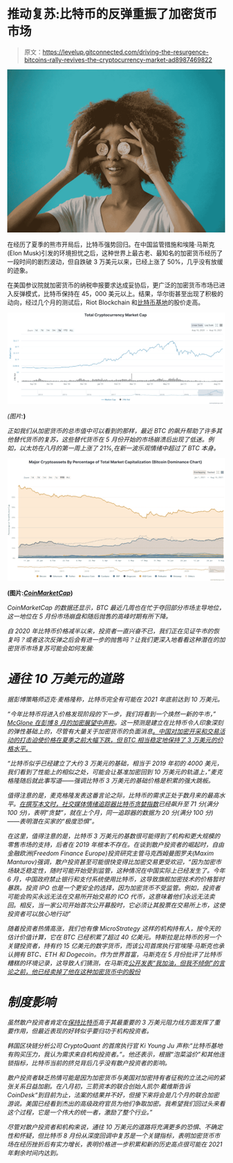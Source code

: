 # 推动复苏:比特币的反弹重振了加密货币市场

> 原文：<https://levelup.gitconnected.com/driving-the-resurgence-bitcoins-rally-revives-the-cryptocurrency-market-ad8987469822>

![](img/006905225d89466ccaddd0780219da98.png)

在经历了夏季的熊市开局后，比特币强势回归。在中国监管措施和埃隆·马斯克(Elon Musk)引发的环境担忧之后，这种世界上最古老、最知名的加密货币经历了一段时间的剧烈波动，但自跌破 3 万美元以来，已经上涨了 50%，几乎没有放缓的迹象。

在美国参议院就加密货币的纳税申报要求达成妥协后，更广泛的加密货币市场已进入反弹模式，比特币保持在 45，000 美元以上。结果，华尔街甚至出现了积极的动向，经过几个月的测试后，Riot Blockchain 和[比特币基地](https://en.freedom24.com/ideas/10418-coinbase-investidea)的股价走高。

![](img/86bd4a2aa0228f893ab26820b9f68e6e.png)

*(图片:*[](https://coinmarketcap.com/charts/)**)**

*正如我们从加密货币的总市值中可以看到的那样，最近 BTC 的飙升帮助了许多其他替代货币的复苏，这些替代货币在 5 月份开始的市场崩溃后出现了低迷。例如，以太坊在八月的第一周上涨了 21%,在新一波乐观情绪中超过了 BTC 本身。*

*![](img/54478b7eb55e8f045bc3d208645f3d64.png)*

**(图片:*[*CoinMarketCap*](https://coinmarketcap.com/charts/)*)**

*CoinMarketCap 的数据还显示，BTC 最近几周也在忙于夺回部分市场主导地位，这一地位在 5 月份市场崩盘和随后抛售的高峰时期有所下降。*

*自 2020 年比特币价格减半以来，投资者一直兴奋不已，我们正在见证牛市的恢复吗？或者这次反弹之后会有进一步的抛售吗？让我们更深入地看看这种潜在的加密货币市场复苏可能会如何发展:*

# *通往 10 万美元的道路*

*据彭博策略师迈克·麦格隆称，比特币完全有可能在 2021 年底前达到 10 万美元。*

*“今年比特币将进入价格发现阶段的下一步，我们将看到一个焕然一新的牛市，” [McGlone 在彭博 8 月的加密展望中声称](https://www.investing.com/news/cryptocurrency-news/bitcoin-primed-for-a-100k-run-bloombergs-senior-strategist-says-2584166)。这一预测是建立在比特币令人印象深刻的弹性基础上的，尽管有大量关于加密货币的负面消息[。中国对加密开采和交易活动的打击迫使价格在夏季之前大幅下跌，但 BTC 相当稳定地保持了 3 万美元的价格水平。](/what-would-a-ripple-ipo-mean-for-the-world-of-cryptocurrencies-eb50b9c0c4bf)*

*“比特币似乎已经建立了大约 3 万美元的基础，相当于 2019 年初的 4000 美元，我们看到了性能上的相似之处，可能会让基准加密回到 10 万美元的轨道上，”麦克格隆随后就此事写道——强调比特币 3 万美元的基础价格是积累的强大跳板。*

*值得注意的是，麦克格隆发表这番言论之际，比特币的需求正处于数月来的最高水平。[在撰写本文时，社交媒体情绪追踪器比特币贪婪指数](https://alternative.me/crypto/fear-and-greed-index/)已经飙升至 71 分(满分 100 分)，表明“贪婪”，就在上个月，同一追踪器的数据为 20 分(满分 100 分)——表明潜在买家的“极度恐惧”。*

*在这里，值得注意的是，比特币 3 万美元的基数很可能得到了机构和更大规模的零售市场的支持，后者在 2019 年根本不存在。在谈到散户投资者的崛起时，自由金融欧洲(Freedom Finance Europe)投资研究主管马克西姆曼图罗夫(Maxim Manturov)强调，散户投资甚至可能很快变得比加密交易更受欢迎，“因为加密市场缺乏稳定性，随时可能开始受到监管，这种情况在中国实际上已经发生了。今年 6 月，中国政府禁止银行和支付系统使用比特币，这导致旗舰加密技术的价格暂时暴跌。投资 IPO 也是一个更安全的选择，因为加密货币不受监管。例如，投资者可能会购买永远无法在交易所开始交易的 ICO 代币，这意味着他们永远无法卖回。相反，当一家公司开始首次公开募股时，它必须让其股票在交易所上市，这使投资者可以放心地行动”*

*随着投资者热情高涨，我们也有像 MicroStrategy 这样的机构持有人，按今天的估计价值计算，它在 BTC 已经积累了超过 40 亿美元。特斯拉是比特币的另一个关键投资者，持有约 15 亿美元的数字货币，而该公司首席执行官埃隆·马斯克也承认拥有 BTC、ETH 和 Dogecoin。作为世界首富，马斯克在 5 月份批评了比特币糟糕的环境记录，这导致人们猜测，在马斯克[公开发表“我加油，但我不倾倒”的言论之前，他已经卖掉了他在这种加密货币中的股份](https://timesofindia.indiatimes.com/business/cryptocurrency/bitcoin/i-pump-but-dont-dump-bitcoin-says-musk/articleshow/84624209.cms#:~:text=Business-,'I%20pump%20but%20don't,dump'%20bitcoin%2C%20says%20Elon%20Musk&text=Musk%20said%20he%20loses%20money,the%20Crypto%20Council%20for%20Innovation.)*

# *制度影响*

*虽然散户投资者肯定在[保持比特币](/bitcoins-disastrous-few-months-show-that-sustainability-is-the-world-s-most-sought-after-asset-f43e0ba24e40)高于其最重要的 3 万美元阻力线方面发挥了重要作用，但最近表现的好转似乎要归功于机构投资者。*

*韩国区块链分析公司 CryptoQuant 的首席执行官 Ki Young Ju 声称:“比特币基地有购买压力，我认为需求来自机构投资者。”。他还表示，根据“泡菜溢价”和其他连锁指标，比特币当前的挤兑背后几乎没有散户投资者的影响。*

*散户投资者缺乏热情可能是因为加密货币与美国对加密持有者征税的立法之间的紧张关系日益加剧。在八月初，三箭资本的联合创始人凯尔·戴维斯告诉 CoinDesk“到目前为止，法案的结果并不好，但接下来将会是几个月的联合加密游说。美国已经看到杰出的高级政府官员为他们争取加密。我希望我们回过头来看这个过程，它是一个伟大的统一者，激励了整个行业。”*

*尽管对散户投资者和机构来说，通往 10 万美元的道路将充满更多的恐惧、不确定性和怀疑，但比特币 8 月份从深度回调中复苏是一个关键指标，表明加密货币市场在经历挫折后有实力增长，表明价格进一步积累和新的历史高点很可能在 2021 年剩余时间内达到。*